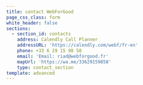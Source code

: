 ```yaml
---
title: contact WebForGood
page_css_class: form
white_header: false
sections:
  - section_id: contacts
    address: Calendly Call Planner
    addressURL: 'https://calendly.com/webf/fr-en'
    phone: +33 6 29 15 98 58
    email: 'Email: riad@webforgood.fr'
    mapUrl: 'https://wa.me/33629159858'
    type: contact_section
template: advanced
---
```


